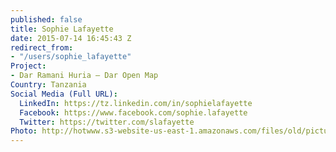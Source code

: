 ```yaml
---
published: false
title: Sophie Lafayette
date: 2015-07-14 16:45:43 Z
redirect_from:
- "/users/sophie_lafayette"
Project:
- Dar Ramani Huria — Dar Open Map
Country: Tanzania
Social Media (Full URL):
  LinkedIn: https://tz.linkedin.com/in/sophielafayette
  Facebook: https://www.facebook.com/sophie.lafayette
  Twitter: https://twitter.com/slafayette
Photo: http://hotwww.s3-website-us-east-1.amazonaws.com/files/old/pictures/picture-311-1437125294.jpg
---
```

